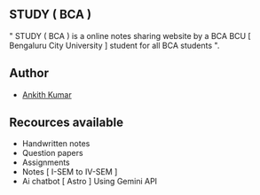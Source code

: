 ## STUDY ( BCA ) 
" STUDY ( BCA ) is a online notes sharing website by a BCA BCU [ Bengaluru City University ] student for all BCA students ".




## Author

- [Ankith Kumar](https://www.instagram.com/ankith_8900?igsh=aXN6b2p6dzBzeHBq)


## Recources available

- Handwritten notes
- Question papers
- Assignments
- Notes [ I-SEM to IV-SEM ]
- Ai chatbot [ Astro ] Using Gemini API 

